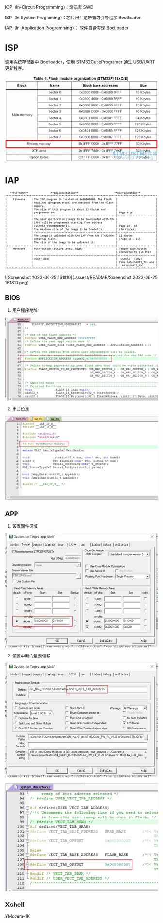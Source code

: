 ICP（In-Circuit Programming）：烧录器 SWD

ISP（In System Programing）：芯片出厂是带有的引导程序 Bootloader

IAP（In-Application Programming）： 软件自身实现 Bootloader

# ISP

调用系统存储器中 Bootloader，使用 STM32CubeProgramer 通过 USB/UART 更新程序。

![st-img](.assest/README/054352xo3a3m936r99amnn.png)

# IAP

![Screenshot_1](.assest/README/Screenshot_1.png)



![Screenshot 2023-06-25 161810](.assest/README/Screenshot 2023-06-25 161810.png)



## BIOS

1. 用户程序地址

![app_addr](.assest/README/app_addr.png)

2. 串口设定

![set_uart_port](.assest/README/set_uart_port.png)

## APP

1. 设置固件区域

![set_fw_offset](.assest/README/set_fw_offset.png)

2. 设置中断向量表偏移

![enable_user_vert_tab_address](.assest/README/enable_user_vert_tab_address.png)

![set_vect_tab_offset](.assest/README/set_vect_tab_offset.png)

## Xshell

YModem-1K